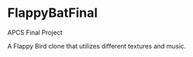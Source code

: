 # FlappyBatFinal

APCS Final Project

A Flappy Bird clone that utilizes different textures and music.
